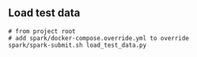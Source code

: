 ## Load test data

```
# from project root
# add spark/docker-compose.override.yml to override
spark/spark-submit.sh load_test_data.py
```

